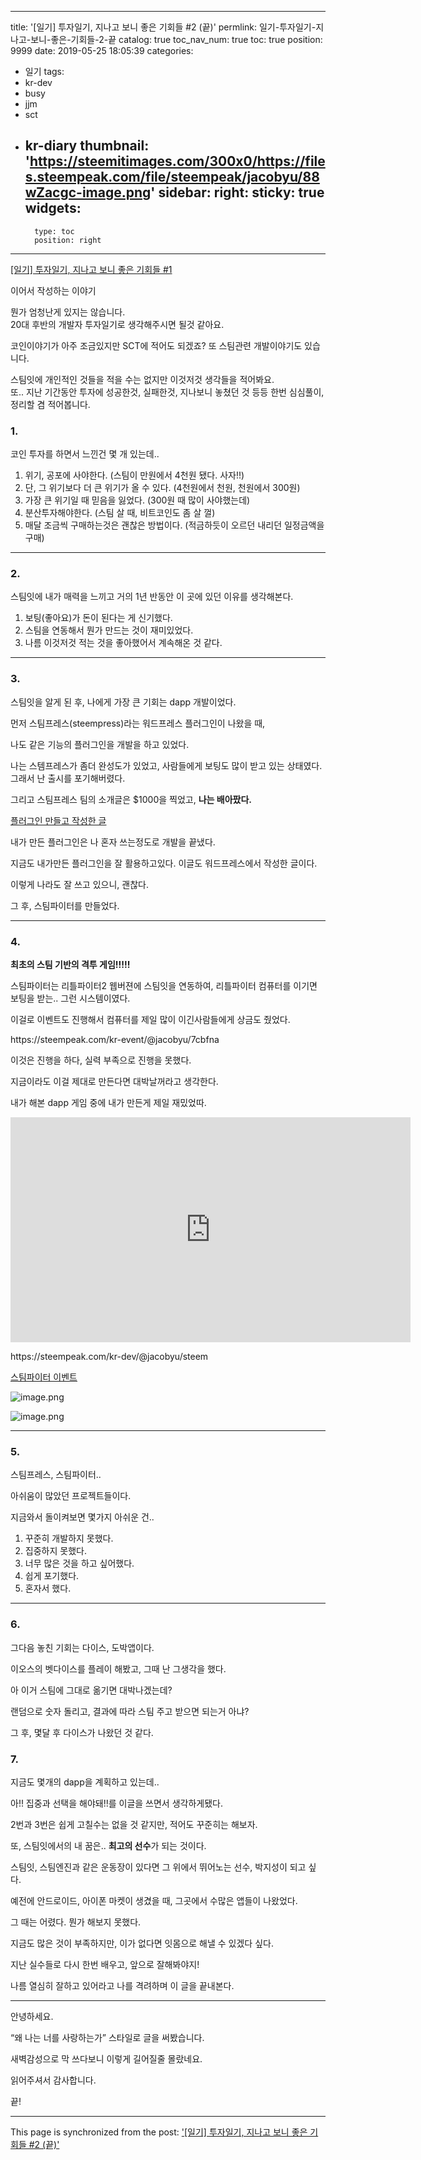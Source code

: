 
---
title: '[일기] 투자일기, 지나고 보니 좋은 기회들 #2 (끝)'
permlink: 일기-투자일기-지나고-보니-좋은-기회들-2-끝
catalog: true
toc_nav_num: true
toc: true
position: 9999
date: 2019-05-25 18:05:39
categories:
- 일기
tags:
- kr-dev
- busy
- jjm
- sct
- kr-diary
thumbnail: 'https://steemitimages.com/300x0/https://files.steempeak.com/file/steempeak/jacobyu/88wZacgc-image.png'
sidebar:
    right:
        sticky: true
widgets:
    -
        type: toc
        position: right
---


<p><a href="https://steempeak.com/kr-dev/@jacobyu/1">[일기] 투자일기, 지나고 보니 좋은 기회들 #1</a></p>
<p>이어서 작성하는 이야기</p>
<p>뭔가 엄청난게 있지는 않습니다.<br />
20대 후반의 개발자 투자일기로 생각해주시면 될것 같아요.</p>
<p>코인이야기가 아주 조금있지만 SCT에 적어도 되겠죠? 또 스팀관련 개발이야기도 있습니다.</p>
<p>스팀잇에 개인적인 것들을 적을 수는 없지만 이것저것 생각들을 적어봐요.<br />
또.. 지난 기간동안 투자에 성공한것, 실패한것, 지나보니 놓쳤던 것 등등 한번 심심풀이, 정리할 겸 적어봅니다.</p>

<h3>1.</h3>
<p>코인 투자를 하면서 느낀건 몇 개 있는데..</p>
<ol>
<li>위기, 공포에 사야한다. (스팀이 만원에서 4천원 됐다. 사자!!)</li>
<li>단, 그 위기보다 더 큰 위기가 올 수 있다. (4천원에서 천원, 천원에서 300원)</li>
<li>가장 큰 위기일 때 믿음을 잃었다. (300원 때 많이 사야했는데)</li>
<li>분산투자해야한다. (스팀 살 때, 비트코인도 좀 살 껄)</li>
<li>매달 조금씩 구매하는것은 괜찮은 방법이다. (적금하듯이 오르던 내리던 일정금액을 구매)</li>
</ol>
<hr />
<h3>2.</h3>
<p>스팀잇에 내가 매력을 느끼고 거의 1년 반동안 이 곳에 있던 이유를 생각해본다.</p>
<ol>
<li>보팅(좋아요)가 돈이 된다는 게 신기했다.</li>
<li>스팀을 연동해서 뭔가 만드는 것이 재미있었다.</li>
<li>나름 이것저것 적는 것을 좋아했어서 계속해온 것 같다.</li>
</ol>
<hr />
<h3>3.</h3>
<p>스팀잇을 알게 된 후, 나에게 가장 큰 기회는 dapp 개발이었다.</p>
<p>먼저 스팀프레스(steempress)라는 워드프레스 플러그인이 나왔을 때,</p>
<p>나도 같은 기능의 플러그인을 개발을 하고 있었다.</p>


나는 스템프레스가 좀더 완성도가 있었고, 사람들에게 보팅도 많이 받고 있는 상태였다.
그래서 난 출시를 포기해버렸다.

<p>그리고 스팀프레스 팀의 소개글은 $1000을 찍었고, <strong>나는 배아팠다.</strong></p>
<p><a href="https://steemit.com/kr-dev/@jacobyu/872-hj-kr-dev">플러그인 만들고 작성한 글</a></p>

<p>내가 만든 플러그인은 나 혼자 쓰는정도로 개발을 끝냈다.</p>
<p>지금도 내가만든 플러그인을 잘 활용하고있다. 이글도 워드프레스에서 작성한 글이다.</p>
<p>이렇게 나라도 잘 쓰고 있으니, 괜찮다.</p>
<p>그 후, 스팀파이터를 만들었다.</p>


<hr />
<h3>4.</h3>
<p><strong>최초의 스팀 기반의 격투 게임!!!!!</strong></p>
<p>스팀파이터는 리틀파이터2 웹버젼에 스팀잇을 연동하여, 리틀파이터 컴퓨터를 이기면 보팅을 받는.. 그런 시스템이였다.</p>
<p>이걸로 이벤트도 진행해서 컴퓨터를 제일 많이 이긴사람들에게 상금도 줬었다.</p>
<p>https://steempeak.com/kr-event/@jacobyu/7cbfna</p>
<p>이것은 진행을 하다, 실력 부족으로 진행을 못했다.</p>
<p>지금이라도 이걸 제대로 만든다면 대박날꺼라고 생각한다.</p>
<p>내가 해본 dapp 게임 중에 내가 만든게 제일 재밌었따.</p>
<p><span class="embed-youtube" style="text-align:center; display: block;"><iframe class='youtube-player' type='text/html' width='640' height='360' src='https://www.youtube.com/embed/YgsZy__vkiY?version=3&rel=1&fs=1&autohide=2&showsearch=0&showinfo=1&iv_load_policy=1&wmode=transparent' allowfullscreen='true' style='border:0;'></iframe></span></p>
<p>https://steempeak.com/kr-dev/@jacobyu/steem</p>
<p><a href="https://steempeak.com/kr-event/@steemfighter/5fndna">스팀파이터 이벤트</a></p>

![image.png](https://steemitimages.com/300x0/https://files.steempeak.com/file/steempeak/jacobyu/88wZacgc-image.png)

![image.png](https://steemitimages.com/300x0/https://files.steempeak.com/file/steempeak/jacobyu/f1Jx9M9o-image.png)


<hr />
<h3>5.</h3>
<p>스팀프레스, 스팀파이터..</p>
<p>아쉬움이 많았던 프로젝트들이다.</p>
<p>지금와서 돌이켜보면 몇가지 아쉬운 건..</p>
<ol>
<li>꾸준히 개발하지 못했다.</li>
<li>집중하지 못했다.</li>
<li>너무 많은 것을 하고 싶어했다.</li>
<li>쉽게 포기했다.</li>
<li>혼자서 했다.</li>
</ol>
<hr />
<h3>6.</h3>
<p>그다음 놓친 기회는 다이스, 도박앱이다.</p>
<p>이오스의 벳다이스를 플레이 해봤고, 그때 난 그생각을 했다.</p>
<p>아 이거 스팀에 그대로 옮기면 대박나겠는데?</p>
<p>랜덤으로 숫자 돌리고, 결과에 따라 스팀 주고 받으면 되는거 아냐?</p>
<p>그 후, 몇달 후 다이스가 나왔던 것 같다.</p>
<h3>7.</h3>
<p>지금도 몇개의 dapp을 계획하고 있는데..</p>
<p>아!! 집중과 선택을 해야돼!!를 이글을 쓰면서 생각하게됐다.</p>
<p>2번과 3번은 쉽게 고칠수는 없을 것 같지만, 적어도 꾸준히는 해보자.</p>
<p>또, 스팀잇에서의 내 꿈은.. <strong>최고의 선수</strong>가 되는 것이다.</p>
<p>스팀잇, 스팀엔진과 같은 운동장이 있다면 그 위에서 뛰어노는 선수, 박지성이 되고 싶다.</p>
<p>예전에 안드로이드, 아이폰 마켓이 생겼을 때, 그곳에서 수많은 앱들이 나왔었다.</p>
<p>그 때는 어렸다. 뭔가 해보지 못했다.</p>
<p>지금도 많은 것이 부족하지만, 이가 없다면 잇몸으로 해낼 수 있겠다 싶다.</p>
<p>지난 실수들로 다시 한번 배우고, 앞으로 잘해봐야지!</p>
<p>나름 열심히 잘하고 있어라고 나를 격려하며 이 글을 끝내본다.</p>
<hr />
<p>안녕하세요.</p>
<p>“왜 나는 너를 사랑하는가” 스타일로 글을 써봤습니다.</p>

새벽감성으로 막 쓰다보니 이렇게 길어질줄 몰랐네요.

<p>읽어주셔서 감사합니다.</p>
<p>끝!</p>


- - -

This page is synchronized from the post: ['[일기] 투자일기, 지나고 보니 좋은 기회들 #2 (끝)'](https://steempeak.com/@jacobyu/2214-my-past-good-chance-2)
